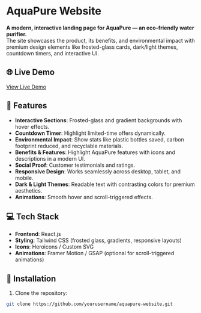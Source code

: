 # AquaPure Website

**A modern, interactive landing page for AquaPure — an eco-friendly water purifier.**  
The site showcases the product, its benefits, and environmental impact with premium design elements like frosted-glass cards, dark/light themes, countdown timers, and interactive UI.

## 🌐 Live Demo

[View Live Demo](https://yourwebsite.com)

## 🎨 Features

- **Interactive Sections**: Frosted-glass and gradient backgrounds with hover effects.
- **Countdown Timer**: Highlight limited-time offers dynamically.
- **Environmental Impact**: Show stats like plastic bottles saved, carbon footprint reduced, and recyclable materials.
- **Benefits & Features**: Highlight AquaPure features with icons and descriptions in a modern UI.
- **Social Proof**: Customer testimonials and ratings.
- **Responsive Design**: Works seamlessly across desktop, tablet, and mobile.
- **Dark & Light Themes**: Readable text with contrasting colors for premium aesthetics.
- **Animations**: Smooth hover and scroll-triggered effects.

## 💻 Tech Stack

- **Frontend**: React.js
- **Styling**: Tailwind CSS (frosted glass, gradients, responsive layouts)
- **Icons**: Heroicons / Custom SVG
- **Animations**: Framer Motion / GSAP (optional for scroll-triggered animations)

## 🚀 Installation

1. Clone the repository:

```bash
git clone https://github.com/yourusername/aquapure-website.git
